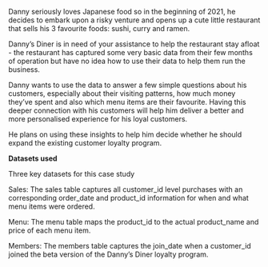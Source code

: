 
Danny seriously loves Japanese food so in the beginning of 2021, he decides to embark upon a risky venture and opens up a cute little restaurant that sells his 3 favourite foods: sushi, curry and ramen.

Danny’s Diner is in need of your assistance to help the restaurant stay afloat - the restaurant has captured some very basic data from their few months of operation but have no idea how to use their data to help them run the business.

Danny wants to use the data to answer a few simple questions about his customers, especially about their visiting patterns, how much money they’ve spent and also which menu items are their favourite. Having this deeper connection with his customers will help him deliver a better and more personalised experience for his loyal customers.

He plans on using these insights to help him decide whether he should expand the existing customer loyalty program.


**Datasets used** 

Three key datasets for this case study

Sales: The sales table captures all customer_id level purchases with an corresponding order_date and product_id information for when and what menu items were ordered.

Menu: The menu table maps the product_id to the actual product_name and price of each menu item.

Members: The members table captures the join_date when a customer_id joined the beta version of the Danny’s Diner loyalty program.
